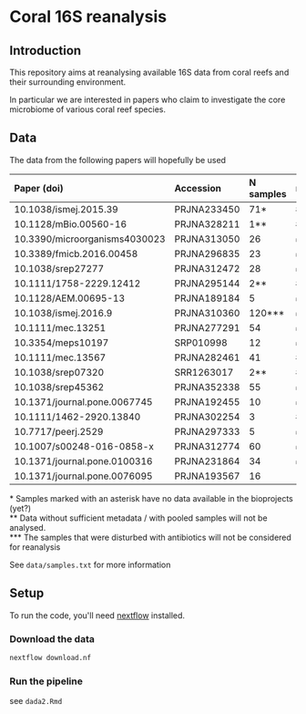 # Coral 16S reanalysis

## Introduction

This repository aims at reanalysing available 16S data from coral reefs and their surrounding environment.

In particular we are interested in papers who claim to investigate the core microbiome of various coral reef species.

## Data

The data from the following papers will hopefully  be used

| Paper (doi)                   | Accession   | N samples | metadata |
| :---------------------------- | :---------- | :---------| :--------|
| 10.1038/ismej.2015.39         | PRJNA233450 | 71*       | #6       |
| 10.1128/mBio.00560-16         | PRJNA328211 | 1\**      | #2       |
| 10.3390/microorganisms4030023 | PRJNA313050 | 26        | ✅       |
| 10.3389/fmicb.2016.00458      | PRJNA296835 | 23        | ✅       |
| 10.1038/srep27277             | PRJNA312472 | 28        | ✅       |
| 10.1111/1758-2229.12412       | PRJNA295144 | 2\**      | #3       |
| 10.1128/AEM.00695-13          | PRJNA189184 | 5         | ✅       |
| 10.1038/ismej.2016.9          | PRJNA310360 | 120\***   | ✅       |
| 10.1111/mec.13251             | PRJNA277291 | 54        | ✅       |
| 10.3354/meps10197             | SRP010998   | 12        | ✅       |
| 10.1111/mec.13567             | PRJNA282461 | 41        | #5       |
| 10.1038/srep07320             | SRR1263017  | 2\**      | #4       |
| 10.1038/srep45362             | PRJNA352338 | 55        | ✅       |
| 10.1371/journal.pone.0067745  | PRJNA192455 | 10        | ✅       |
| 10.1111/1462-2920.13840       | PRJNA302254 | 3         | #7       |
| 10.7717/peerj.2529            | PRJNA297333 | 5         | ✅       |
| 10.1007/s00248-016-0858-x     | PRJNA312774 | 60        | ✅       |
| 10.1371/journal.pone.0100316  | PRJNA231864 | 34        | ✅       |
| 10.1371/journal.pone.0076095  | PRJNA193567 | 16        |          |

\* Samples marked with an asterisk have no data available in the bioprojects (yet?)  
\*\* Data without sufficient metadata / with pooled samples will not be analysed.  
\*\*\* The samples that were disturbed with antibiotics will not be considered for reanalysis

See `data/samples.txt` for more information

## Setup

To run the code, you'll need [nextflow](https://www.nextflow.io/) installed.

### Download the data

```bash
nextflow download.nf
```

### Run the pipeline

see `dada2.Rmd`
